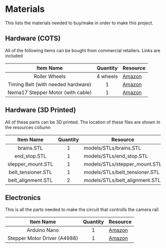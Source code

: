 # Materials

This lists the materials needed to buy/make in order to make this project.

## Hardware (COTS)

All of the following items can be bought from commercial retailers. Links are included 

Item Name                             | Quantity  | Resource
:-----------------------------------: | :-------: | --------
Roller Wheels                         | 4 wheels  | [Amazon](https://www.amazon.com/Letool-coated-1-57inches-bearing-8x40x20mm/dp/B01M9G96S6/ref=sr_1_2?dchild=1&keywords=letool+roller+wheel&qid=1614647770&sr=8-2)
Timing Belt (with needed hardware)    | 1         | [Amazon](https://www.amazon.com/KeeYees-Timing-Tensioner-Torsion-Printer/dp/B07JKT5BZQ/ref=sr_1_1?dchild=1&keywords=KeeYees+5M+GT2+timing&qid=1614647846&sr=8-1)
Nema17 Stepper Motor (with cable)     | 1         | [Amazon](https://www.amazon.com/Twotrees-Nema17-Stepper-17HS4401S-Printer/dp/B07Y2SVNGP/ref=sr_1_3?dchild=1&keywords=Twotrees+Nema17+stepper+motor%2C+4+lead+stepper+motor&qid=1614648055&sr=8-3)


## Hardware (3D Printed)

All of these parts can be 3D printed. The location of these files are shown in the resources collumn

Item Name                             | Quantity  | Resource
:-----------------------------------: | :-------: | --------
brains.STL                            | 1         | models/STLs/brains.STL
end_stop.STL                          | 1         | models/STLs/end_stop.STL
stepper_mount.STL                     | 1         | models/STLs/stepper_mount.STL
belt_tensioner.STL                    | 1         | models/STLs/belt_tensioner.STL
belt_alignment.STL                    | 2         | models/STLs/belt_alignment.STL


## Electronics

This is all the parts needed to make the circuit that controlls the camera rail

Item Name                             | Quantity  | Resource
:-----------------------------------: | :-------: | --------
Arduino Nano                          | 1         | [Amazon](https://www.amazon.com/Canamaker-Connector-ATmega328P-Connectors-Unsoldered/dp/B08GRRQGYP/ref=sr_1_3?dchild=1&keywords=Arduino+nano&qid=1614648139&sr=8-3)
Stepper Motor Driver (A4988)          | 1         | [Amazon](https://www.amazon.com/HiLetgo-Stepstick-Stepper-Printer-Compatible/dp/B07BND65C8/ref=sr_1_1_sspa?dchild=1&keywords=A4988&qid=1614648232&sr=8-1-spons&psc=1&spLa=ZW5jcnlwdGVkUXVhbGlmaWVyPUFNQlY3MzJTN0xYTzkmZW5jcnlwdGVkSWQ9QTAxOTI2MDMxRDU2UVlYMVM5NzA4JmVuY3J5cHRlZEFkSWQ9QTAyNzIwMjExUExSNkNWSVJJSUI0JndpZGdldE5hbWU9c3BfYXRmJmFjdGlvbj1jbGlja1JlZGlyZWN0JmRvTm90TG9nQ2xpY2s9dHJ1ZQ==)
